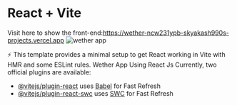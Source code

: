 
# React + Vite
Visit here to show the front-end:https://wether-ncw231ypb-skyakash990s-projects.vercel.app
![wether app](https://github.com/Skyakash990/Wether-App/assets/99115930/5324cfa1-4f2c-4232-a453-16fd27972a54)

⚡
This template provides a minimal setup to get React working in Vite with HMR and some ESLint rules.
Wether App Using React Js
Currently, two official plugins are available:

- [@vitejs/plugin-react](https://github.com/vitejs/vite-plugin-react/blob/main/packages/plugin-react/README.md) uses [Babel](https://babeljs.io/) for Fast Refresh
- [@vitejs/plugin-react-swc](https://github.com/vitejs/vite-plugin-react-swc) uses [SWC](https://swc.rs/) for Fast Refresh
